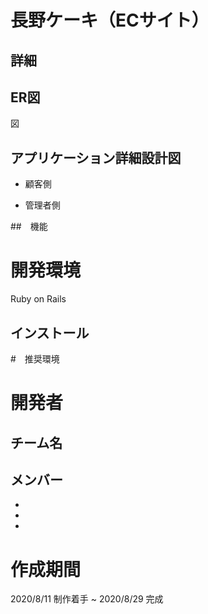 # 長野ケーキ（ECサイト）


## 詳細

## ER図
図

## アプリケーション詳細設計図

* 顧客側

* 管理者側

##　機能

# 開発環境

Ruby on Rails

## インストール

#　推奨環境

# 開発者

## チーム名

## メンバー

*

*

*

# 作成期間

2020/8/11 制作着手 ~ 2020/8/29 完成 


